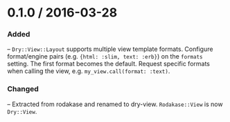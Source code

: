# 0.1.0 / 2016-03-28

### Added

– `Dry::View::Layout` supports multiple view template formats. Configure format/engine pairs (e.g. `{html: :slim, text: :erb}`) on the `formats` setting. The first format becomes the default. Request specific formats when calling the view, e.g. `my_view.call(format: :text)`.

### Changed

– Extracted from rodakase and renamed to dry-view. `Rodakase::View` is now `Dry::View`.
